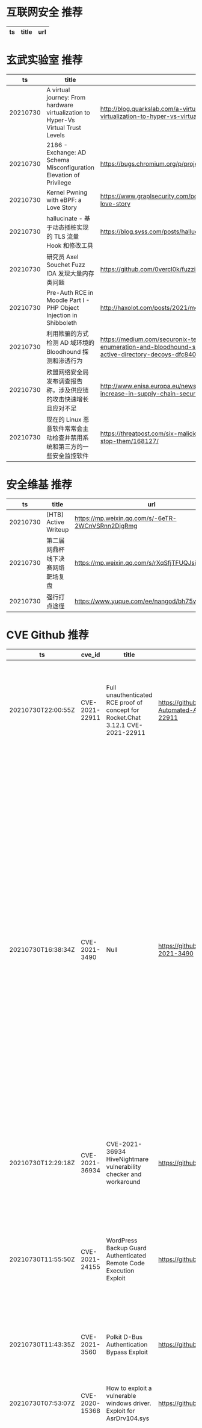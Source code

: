 # 互联网安全 推荐
| ts | title | url| 
| --- | --- | ---| 


# 玄武实验室 推荐
| ts | title | url| 
| --- | --- | ---| 
| 20210730 | A virtual journey: From hardware virtualization to Hyper-Vs Virtual Trust Levels | http://blog.quarkslab.com/a-virtual-journey-from-hardware-virtualization-to-hyper-vs-virtual-trust-levels.html| 
| 20210730 | 2186 - Exchange: AD Schema Misconfiguration Elevation of Privilege | https://bugs.chromium.org/p/project-zero/issues/detail?id=2186| 
| 20210730 | Kernel Pwning with eBPF: a Love Story | https://www.graplsecurity.com/post/kernel-pwning-with-ebpf-a-love-story| 
| 20210730 | hallucinate - 基于动态插桩实现的 TLS 流量 Hook 和修改工具 | https://blog.syss.com/posts/hallucinate/| 
| 20210730 | 研究员 Axel Souchet Fuzz IDA 发现大量内存类问题 | https://github.com/0vercl0k/fuzzing-ida75| 
| 20210730 | Pre-Auth RCE in Moodle Part I - PHP Object Injection in Shibboleth | http://haxolot.com/posts/2021/moodle_pre_auth_shibboleth_rce_part1/| 
| 20210730 | 利用欺骗的方式检测 AD 域环境的 Bloodhound 探测和渗透行为 | https://medium.com/securonix-tech-blog/detecting-ldap-enumeration-and-bloodhound-s-sharphound-collector-using-active-directory-decoys-dfc840f2f644| 
| 20210730 | 欧盟网络安全局发布调查报告称，涉及供应链的攻击快速增长且应对不足 | http://www.enisa.europa.eu/news/enisa-news/understanding-the-increase-in-supply-chain-security-attacks| 
| 20210730 | 现在的 Linux 恶意软件常常会主动检查并禁用系统和第三方的一些安全监控软件 | https://threatpost.com/six-malicious-linux-shell-scripts-how-to-stop-them/168127/| 


# 安全维基 推荐
| ts | title | url| 
| --- | --- | ---| 
| 20210730 | [HTB] Active Writeup | https://mp.weixin.qq.com/s/-6eTR-2WCnVSRnn2DjgRmg| 
| 20210730 | 第二届网鼎杯线下决赛网络靶场复盘 | https://mp.weixin.qq.com/s/rXqSfjTFUQJsirkhi1hmHQ| 
| 20210730 | 强行打点途径 | https://www.yuque.com/ee/nangod/bh75w2| 


# CVE Github 推荐
| ts | cve_id | title | url | cve_detail| 
| --- | --- | --- | --- | ---| 
| 20210730T22:00:55Z | CVE-2021-22911 | Full unauthenticated RCE proof of concept for Rocket.Chat 3.12.1 CVE-2021-22911 | https://github.com/optionalCTF/Rocket.Chat-Automated-Account-Takeover-RCE-CVE-2021-22911 | A improper input sanitization vulnerability exists in Rocket.Chat server 3.11, 3.12 & 3.13 that could lead to unauthenticated NoSQL injection, resulting potentially in RCE.| 
| 20210730T16:38:34Z | CVE-2021-3490 | Null | https://github.com/chompie1337/Linux_LPE_eBPF_CVE-2021-3490 | The eBPF ALU32 bounds tracking for bitwise ops (AND, OR and XOR) in the Linux kernel did not properly update 32-bit bounds, which could be turned into out of bounds reads and writes in the Linux kernel and therefore, arbitrary code execution. This issue was fixed via commit 049c4e13714e (%bpf: Fix alu32 const subreg bound tracking on bitwise operations%) (v5.13-rc4) and backported to the stable kernels in v5.12.4, v5.11.21, and v5.10.37. The AND/OR issues were introduced by commit 3f50f132d840 (%bpf: Verifier, do explicit ALU32 bounds tracking%) (5.7-rc1) and the XOR variant was introduced by 2921c90d4718 (%bpf:Fix a verifier failure with xor%) ( 5.10-rc1).| 
| 20210730T12:29:18Z | CVE-2021-36934 | CVE-2021-36934 HiveNightmare vulnerability checker and workaround | https://github.com/irissentinel/CVE-2021-36934 | Windows Elevation of Privilege Vulnerability| 
| 20210730T11:55:50Z | CVE-2021-24155 | WordPress Backup Guard Authenticated Remote Code Execution Exploit | https://github.com/0Day-dev/CVE-2021-24155.rb | The WordPress Backup and Migrate Plugin – Backup Guard WordPress plugin before 1.6.0 did not ensure that the imported files are of the SGBP format and extension, allowing high privilege users (admin+) to upload arbitrary files, including PHP ones, leading to RCE.| 
| 20210730T11:43:35Z | CVE-2021-3560 | Polkit D-Bus Authentication Bypass Exploit | https://github.com/0Day-dev/CVE-2021-3560 | 未查询到CVE信息| 
| 20210730T07:53:07Z | CVE-2020-15368 | How to exploit a vulnerable windows driver. Exploit for AsrDrv104.sys | https://github.com/stong/CVE-2020-15368 | AsrDrv103.sys in the ASRock RGB Driver does not properly restrict access from user space, as demonstrated by triggering a triple fault via a request to zero CR3.| 
| 20210730T03:48:26Z | cve-2021-1480 | Null | https://github.com/xmco/sdwan-cve-2021-1480 | Multiple vulnerabilities in Cisco SD-WAN vManage Software could allow an unauthenticated, remote attacker to execute arbitrary code or allow an authenticated, local attacker to gain escalated privileges on an affected system. For more information about these vulnerabilities, see the Details section of this advisory.| 
| 20210730T01:22:36Z | CVE-2021-33909 | Null | https://github.com/ikramimamoglu/AmIAHuman-CVE-2021-33909 | fs/seq_file.c in the Linux kernel 3.16 through 5.13.x before 5.13.4 does not properly restrict seq buffer allocations, leading to an integer overflow, an Out-of-bounds Write, and escalation to root by an unprivileged user, aka CID-8cae8cd89f05.| 


# klee on Github 推荐
| ts | title | url | stars | forks| 
| --- | --- | --- | --- | ---| 
| 20210730T19:31:32Z | An open-source Chinese font derived from Fontworks% Klee One. 一款基于 FONTWORKS 的 Klee One 的开源中文字体。 | https://github.com/lxgw/LxgwWenKai | 2443 | 57| 
| 20210730T18:49:20Z | Whole Program LLVM: wllvm ported to go | https://github.com/SRI-CSL/gllvm | 145 | 22| 
| 20210730T16:25:58Z | Null | https://github.com/pansilup/cgc-prgs-for-klee-seed-mode | 0 | 0| 
| 20210730T16:11:53Z | Null | https://github.com/JaimePSantos/ResearchKlee | 0 | 0| 
| 20210730T13:33:05Z | Config files for my GitHub profile. | https://github.com/KleeMilaxa/KleeMilaxa | 0 | 0| 
| 20210730T09:34:23Z | Null | https://github.com/xenoney/kleee | 0 | 0| 


# s2e on Github 推荐
| ts | title | url | stars | forks| 
| --- | --- | --- | --- | ---| 


# exploit on Github 推荐
| ts | title | url | stars | forks| 
| --- | --- | --- | --- | ---| 
| 20210730T23:20:55Z | Null | https://github.com/Hmood511/NASA-Exploit | 0 | 0| 
| 20210730T22:36:57Z | Repo to study exploitation techniques for Android userland. | https://github.com/MaherAzzouzi/AndroidExploitation | 0 | 0| 
| 20210730T22:08:19Z | When it comes to exploiting web application security, this is a methodology. Enumeration and Networking guidelines are also listed to help while on a Pentest/CTF.  | https://github.com/Mdot0/Pentesting-Methodology- | 1 | 0| 
| 20210730T21:52:03Z | This repository is primarily maintained by Omar Santos and includes thousands of resources related to ethical hacking  / penetration testing, digital forensics and incident response (DFIR), vulnerability research, exploit development, reverse engineering, and more. | https://github.com/The-Art-of-Hacking/h4cker | 9787 | 1617| 
| 20210730T21:36:42Z | Some of my Binary Exploitation Stuff | https://github.com/k0rup710n/BinaryExploitation | 0 | 0| 
| 20210730T21:21:17Z | Exploit do Wii U que se aproveita de uma brecha no navegador do console, possibilitando a execução do Homebrew e CFW. Requer que o CFW seja executado em cada reinício. | https://github.com/Nintendo-Homebrew/Mocha_Indexiine | 0 | 0| 
| 20210730T21:21:08Z | Binary exploits presented in web app | https://github.com/Pen-Test3rs/binary_exploits_examples | 0 | 0| 
| 20210730T20:57:00Z | Simple Roblox Exploit no key, EasyXploits API V2 | https://github.com/D4cky/D4ckyExploit | 0 | 0| 
| 20210730T20:55:21Z | labsecurity is a framework and its use is for ethical hacking and computer security | https://github.com/dylan14567/labsecurity | 5 | 4| 
| 20210730T20:22:23Z | Ghost Framework is an Android post-exploitation framework that exploits the Android Debug Bridge to remotely access an Android device. | https://github.com/EntySec/Ghost | 1235 | 585| 


# backdoor on Github 推荐
| ts | title | url | stars | forks| 
| --- | --- | --- | --- | ---| 
| 20210730T20:22:23Z | Ghost Framework is an Android post-exploitation framework that exploits the Android Debug Bridge to remotely access an Android device. | https://github.com/EntySec/Ghost | 1235 | 585| 
| 20210730T18:30:14Z | Windows 10 PRO Activator - No more backdoors via loaders from China and neither you will need any crack anymore that is valid for a week or two. This is script is written for powershell/cmd. This script will also removing all bloatware from Windows 10. Edit the script after your needs. | https://github.com/wuseman/wloader | 71 | 16| 
| 20210730T17:51:17Z | Null | https://github.com/FierzaEriez/Mini-Shell-Backdoor | 1 | 1| 
| 20210730T17:34:38Z | Backdoor has been discovered by me in Denver Smart Wifi Camera SHC-150. Backdoor allows attacker to execute commands on OS level. | https://github.com/enty8080/denver-camera-backdoor | 4 | 1| 
| 20210730T15:31:47Z | A WordPress backdoor | https://github.com/alainlankers/wordpress-backdoor | 0 | 0| 
| 20210730T11:04:46Z | Null | https://github.com/gduweng/simple-c-backdoor | 0 | 0| 
| 20210730T10:39:38Z | Implementation of a native-code HatSploit membrane for unix-like systems, designed for portability, embeddability, and low resource utilization. | https://github.com/EntySec/membrane | 6 | 3| 
| 20210730T05:48:40Z | A curated list of backdoor learning resources | https://github.com/THUYimingLi/backdoor-learning-resources | 270 | 51| 
| 20210730T02:25:59Z | The code of AAAI-21 paper %Defending against Backdoors in Federated Learning with Robust Learning Rate%. | https://github.com/TinfoilHat0/Defending-Against-Backdoors-with-Robust-Learning-Rate | 0 | 1| 
| 20210730T00:59:59Z | Python AV Evasion Tools | https://github.com/G1ft3dC0d3/MsfMania | 190 | 45| 


# symbolic execution on Github 推荐
| ts | title | url | stars | forks| 
| --- | --- | --- | --- | ---| 
| 20210730T22:27:50Z | Symbolic execution tool | https://github.com/trailofbits/manticore | 2402 | 355| 
| 20210730T21:13:02Z | Triton is a Dynamic Binary Analysis (DBA) framework. It provides internal components like a Dynamic Symbolic Execution (DSE) engine, a dynamic taint engine, AST representations of the x86, x86-64, ARM32 and AArch64 Instructions Set Architecture (ISA), SMT simplification passes, an SMT solver interface and, the last but not least, Python bindings. | https://github.com/JonathanSalwan/Triton | 1857 | 388| 
| 20210730T17:00:42Z | symbolic execution plugin for binary ninja | https://github.com/borzacchiello/seninja | 91 | 6| 
| 20210730T15:54:59Z | KLEE Symbolic Execution Engine | https://github.com/klee/klee | 1736 | 499| 
| 20210730T14:40:52Z | The symbolic execution engine powering the K Framework | https://github.com/kframework/kore | 153 | 33| 
| 20210730T08:02:07Z | A toy symbolic execution engine, supporting the blog article ... | https://github.com/synacktiv/toy-wasm-symbexp | 2 | 1| 


# big4 on Github 推荐
| ts | title | url | stars | forks| 
| --- | --- | --- | --- | ---| 


# fuzz on Github 推荐
| ts | title | url | stars | forks| 
| --- | --- | --- | --- | ---| 
| 20210730T22:33:03Z | Null | https://github.com/s9varesc/url-fuzzing-results | 0 | 0| 
| 20210730T22:01:55Z | Null | https://github.com/kutay-ugurlu/Fuzzy-Control-of-Vaccination | 0 | 0| 
| 20210730T21:56:02Z | Null | https://github.com/jekkogray/fuzzy-telegram | 0 | 0| 
| 20210730T21:35:07Z | Null | https://github.com/zyrouge/fuzzle | 0 | 1| 
| 20210730T20:45:28Z | ruby binary for  enumeration fuzzing | https://github.com/Madhava-mng/m4dh4v45b1n | 2 | 0| 
| 20210730T20:33:16Z | Simple fuzzy classifier combined with evolutionary algorithms, PSO and GA, applied on Iris Dataset. | https://github.com/andrecasotti/fuzzy_EAClassifier | 0 | 0| 
| 20210730T20:10:46Z | Software for fuzzing, used on web application pentestings. | https://github.com/NESCAU-UFLA/FuzzingTool | 87 | 23| 
| 20210730T19:56:52Z | A self-hosted Fuzzing-As-A-Service platform | https://github.com/microsoft/onefuzz | 2363 | 133| 
| 20210730T19:56:22Z | A Codice Fiscale Generator | https://github.com/tonyarris/codice-fuzzcale | 0 | 0| 
| 20210730T19:53:47Z | Null | https://github.com/randstad-strategic-analytics/fuzzy_merge | 0 | 0| 



# 日更新程序
